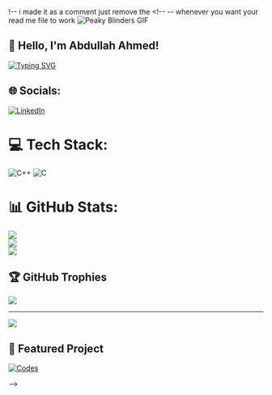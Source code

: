 !-- i made it as a comment just remove the <!-- -- whenever you want your read me file to work
![Peaky Blinders GIF](https://media.giphy.com/media/dZWP2LbFowjVNFSStJ/giphy.gif)

## 👋 Hello, I'm Abdullah Ahmed!  
[![Typing SVG](https://readme-typing-svg.herokuapp.com?font=Fira+Code&weight=500&size=22&pause=1000&color=F7A6A6&width=800&lines=Verilog+%7C+MATLAB+%7C+C+%7C+C%2B%2B+%7C+ModelSim;Cadence+%7C+Multisim+%7C+Proteus+%7C+Eclipse)](https://git.io/typing-svg)


## 🌐 Socials:
[![LinkedIn](https://img.shields.io/badge/LinkedIn-%230077B5.svg?logo=linkedin&logoColor=white)](https://linkedin.com/in/https://www.linkedin.com/in/abdullah-ahmed-786170286?utm_source=share&utm_campaign=share_via&utm_content=profile&utm_medium=android_app) 

# 💻 Tech Stack:
![C++](https://img.shields.io/badge/c++-%2300599C.svg?style=for-the-badge&logo=c%2B%2B&logoColor=white) ![C](https://img.shields.io/badge/c-%2300599C.svg?style=for-the-badge&logo=c&logoColor=white)
# 📊 GitHub Stats:
![](https://github-readme-stats.vercel.app/api?username=Abdullah-Ahmedd&theme=dark&hide_border=false&include_all_commits=true&count_private=false)<br/>
![](https://nirzak-streak-stats.vercel.app/?user=Abdullah-Ahmedd&theme=dark&hide_border=false)<br/>
![](https://github-readme-stats.vercel.app/api/top-langs/?username=Abdullah-Ahmedd&theme=dark&hide_border=false&include_all_commits=true&count_private=false&layout=compact)

## 🏆 GitHub Trophies
![](https://github-profile-trophy.vercel.app/?username=Abdullah-Ahmedd&theme=radical&no-frame=false&no-bg=false&margin-w=4)

---
[![](https://visitcount.itsvg.in/api?id=Abdullah-Ahmedd&icon=2&color=3)](https://visitcount.itsvg.in)


## 📌 Featured Project  
[![Codes](https://github-readme-stats.vercel.app/api/pin/?username=Abdullah-Ahmedd&repo=Codes&theme=tokyonight)](https://github.com/Abdullah-Ahmedd/Codes)

-->
